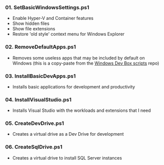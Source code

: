 ### 01. SetBasicWindowsSettings.ps1
- Enable Hyper-V and Container features
- Show hidden files
- Show file extensions
- Restore 'old style' context menu for Windows Explorer
### 02. RemoveDefaultApps.ps1
- Removes some useless apps that may be included by default on Windows (this is a copy-paste from the [Windows Dev Box scripts](https://github.com/microsoft/windows-dev-box-setup-scripts) repo)
### 03. InstallBasicDevApps.ps1
- Installs basic applications for development and productivity
### 04. InstallVisualStudio.ps1
- Installs Visual Studio with the workloads and extensions that I need
### 05. CreateDevDrive.ps1
- Creates a virtual drive as a Dev Drive for development
### 06. CreateSqlDrive.ps1
- Creates a virtual drive to install SQL Server instances
